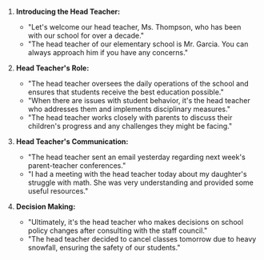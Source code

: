1. **Introducing the Head Teacher:**
   - "Let's welcome our head teacher, Ms. Thompson, who has been with our school for over a decade."
   - "The head teacher of our elementary school is Mr. Garcia. You can always approach him if you have any concerns."

2. **Head Teacher's Role:**
   - "The head teacher oversees the daily operations of the school and ensures that students receive the best education possible."
   - "When there are issues with student behavior, it's the head teacher who addresses them and implements disciplinary measures."
   - "The head teacher works closely with parents to discuss their children's progress and any challenges they might be facing."

3. **Head Teacher's Communication:**
   - "The head teacher sent an email yesterday regarding next week's parent-teacher conferences."
   - "I had a meeting with the head teacher today about my daughter's struggle with math. She was very understanding and provided some useful resources."

4. **Decision Making:**
   - "Ultimately, it's the head teacher who makes decisions on school policy changes after consulting with the staff council."
   - "The head teacher decided to cancel classes tomorrow due to heavy snowfall, ensuring the safety of our students."